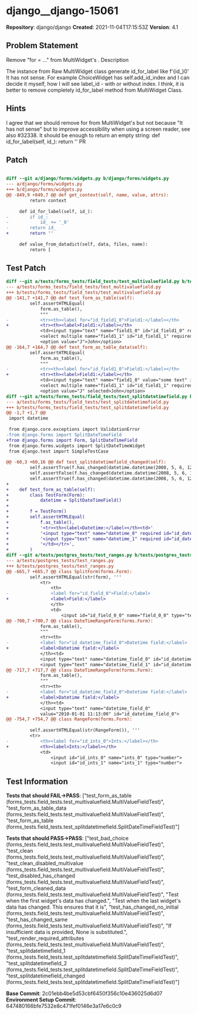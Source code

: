 # django__django-15061

**Repository**: django/django
**Created**: 2021-11-04T17:15:53Z
**Version**: 4.1

## Problem Statement

Remove "for = ..." from MultiWidget's <label>.
Description
	
The instance from Raw MultiWidget class generate id_for_label like f'{id_}0'
It has not sense.
For example ChoiceWidget has self.add_id_index and I can decide it myself, how I will see label_id - with or without index.
I think, it is better to remove completely id_for_label method from MultiWidget Class.


## Hints

I agree that we should remove for from MultiWidget's <label> but not because "It has not sense" but to improve accessibility when using a screen reader, see also #32338. It should be enough to return an empty string: def id_for_label(self, id_): return ''
​PR

## Patch

```diff

diff --git a/django/forms/widgets.py b/django/forms/widgets.py
--- a/django/forms/widgets.py
+++ b/django/forms/widgets.py
@@ -849,9 +849,7 @@ def get_context(self, name, value, attrs):
         return context
 
     def id_for_label(self, id_):
-        if id_:
-            id_ += '_0'
-        return id_
+        return ''
 
     def value_from_datadict(self, data, files, name):
         return [


```

## Test Patch

```diff
diff --git a/tests/forms_tests/field_tests/test_multivaluefield.py b/tests/forms_tests/field_tests/test_multivaluefield.py
--- a/tests/forms_tests/field_tests/test_multivaluefield.py
+++ b/tests/forms_tests/field_tests/test_multivaluefield.py
@@ -141,7 +141,7 @@ def test_form_as_table(self):
         self.assertHTMLEqual(
             form.as_table(),
             """
-            <tr><th><label for="id_field1_0">Field1:</label></th>
+            <tr><th><label>Field1:</label></th>
             <td><input type="text" name="field1_0" id="id_field1_0" required>
             <select multiple name="field1_1" id="id_field1_1" required>
             <option value="J">John</option>
@@ -164,7 +164,7 @@ def test_form_as_table_data(self):
         self.assertHTMLEqual(
             form.as_table(),
             """
-            <tr><th><label for="id_field1_0">Field1:</label></th>
+            <tr><th><label>Field1:</label></th>
             <td><input type="text" name="field1_0" value="some text" id="id_field1_0" required>
             <select multiple name="field1_1" id="id_field1_1" required>
             <option value="J" selected>John</option>
diff --git a/tests/forms_tests/field_tests/test_splitdatetimefield.py b/tests/forms_tests/field_tests/test_splitdatetimefield.py
--- a/tests/forms_tests/field_tests/test_splitdatetimefield.py
+++ b/tests/forms_tests/field_tests/test_splitdatetimefield.py
@@ -1,7 +1,7 @@
 import datetime
 
 from django.core.exceptions import ValidationError
-from django.forms import SplitDateTimeField
+from django.forms import Form, SplitDateTimeField
 from django.forms.widgets import SplitDateTimeWidget
 from django.test import SimpleTestCase
 
@@ -60,3 +60,16 @@ def test_splitdatetimefield_changed(self):
         self.assertTrue(f.has_changed(datetime.datetime(2008, 5, 6, 12, 40, 00), ['2008-05-06', '12:40:00']))
         self.assertFalse(f.has_changed(datetime.datetime(2008, 5, 6, 12, 40, 00), ['06/05/2008', '12:40']))
         self.assertTrue(f.has_changed(datetime.datetime(2008, 5, 6, 12, 40, 00), ['06/05/2008', '12:41']))
+
+    def test_form_as_table(self):
+        class TestForm(Form):
+            datetime = SplitDateTimeField()
+
+        f = TestForm()
+        self.assertHTMLEqual(
+            f.as_table(),
+            '<tr><th><label>Datetime:</label></th><td>'
+            '<input type="text" name="datetime_0" required id="id_datetime_0">'
+            '<input type="text" name="datetime_1" required id="id_datetime_1">'
+            '</td></tr>',
+        )
diff --git a/tests/postgres_tests/test_ranges.py b/tests/postgres_tests/test_ranges.py
--- a/tests/postgres_tests/test_ranges.py
+++ b/tests/postgres_tests/test_ranges.py
@@ -665,7 +665,7 @@ class SplitForm(forms.Form):
         self.assertHTMLEqual(str(form), '''
             <tr>
                 <th>
-                <label for="id_field_0">Field:</label>
+                <label>Field:</label>
                 </th>
                 <td>
                     <input id="id_field_0_0" name="field_0_0" type="text">
@@ -700,7 +700,7 @@ class DateTimeRangeForm(forms.Form):
             form.as_table(),
             """
             <tr><th>
-            <label for="id_datetime_field_0">Datetime field:</label>
+            <label>Datetime field:</label>
             </th><td>
             <input type="text" name="datetime_field_0" id="id_datetime_field_0">
             <input type="text" name="datetime_field_1" id="id_datetime_field_1">
@@ -717,7 +717,7 @@ class DateTimeRangeForm(forms.Form):
             form.as_table(),
             """
             <tr><th>
-            <label for="id_datetime_field_0">Datetime field:</label>
+            <label>Datetime field:</label>
             </th><td>
             <input type="text" name="datetime_field_0"
             value="2010-01-01 11:13:00" id="id_datetime_field_0">
@@ -754,7 +754,7 @@ class RangeForm(forms.Form):
 
         self.assertHTMLEqual(str(RangeForm()), '''
         <tr>
-            <th><label for="id_ints_0">Ints:</label></th>
+            <th><label>Ints:</label></th>
             <td>
                 <input id="id_ints_0" name="ints_0" type="number">
                 <input id="id_ints_1" name="ints_1" type="number">

```

## Test Information

**Tests that should FAIL→PASS**: ["test_form_as_table (forms_tests.field_tests.test_multivaluefield.MultiValueFieldTest)", "test_form_as_table_data (forms_tests.field_tests.test_multivaluefield.MultiValueFieldTest)", "test_form_as_table (forms_tests.field_tests.test_splitdatetimefield.SplitDateTimeFieldTest)"]

**Tests that should PASS→PASS**: ["test_bad_choice (forms_tests.field_tests.test_multivaluefield.MultiValueFieldTest)", "test_clean (forms_tests.field_tests.test_multivaluefield.MultiValueFieldTest)", "test_clean_disabled_multivalue (forms_tests.field_tests.test_multivaluefield.MultiValueFieldTest)", "test_disabled_has_changed (forms_tests.field_tests.test_multivaluefield.MultiValueFieldTest)", "test_form_cleaned_data (forms_tests.field_tests.test_multivaluefield.MultiValueFieldTest)", "Test when the first widget's data has changed.", "Test when the last widget's data has changed. This ensures that it is", "test_has_changed_no_initial (forms_tests.field_tests.test_multivaluefield.MultiValueFieldTest)", "test_has_changed_same (forms_tests.field_tests.test_multivaluefield.MultiValueFieldTest)", "If insufficient data is provided, None is substituted.", "test_render_required_attributes (forms_tests.field_tests.test_multivaluefield.MultiValueFieldTest)", "test_splitdatetimefield_1 (forms_tests.field_tests.test_splitdatetimefield.SplitDateTimeFieldTest)", "test_splitdatetimefield_2 (forms_tests.field_tests.test_splitdatetimefield.SplitDateTimeFieldTest)", "test_splitdatetimefield_changed (forms_tests.field_tests.test_splitdatetimefield.SplitDateTimeFieldTest)"]

**Base Commit**: 2c01ebb4be5d53cbf6450f356c10e436025d6d07
**Environment Setup Commit**: 647480166bfe7532e8c471fef0146e3a17e6c0c9
